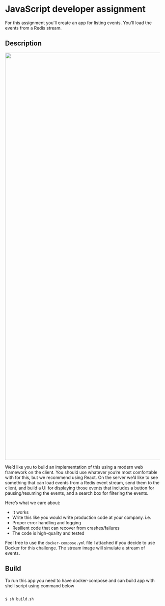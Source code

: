 # JavaScript developer assignment

For this assignment you'll create an app for listing events. You'll load the events from a Redis stream.


## Description

<img width="1324" src="https://camo.githubusercontent.com/5006f771da7cdd07f87589aa0d28ecd78c322cb9/68747470733a2f2f64326d787565667165616137736a2e636c6f756466726f6e742e6e65742f735f303231344144344539413443323631363445373238324232333936364134373831393933314630434535464335443941334536463433354237393233444137415f313531373335303135353935325f696d6167652e706e67">

We’d like you to build an implementation of this using a modern web framework on the client. You should use whatever you’re most comfortable with for this, but we recommend using React. On the server we’d like to see something that can load events from a Redis event stream, send them to the client, and build a UI for displaying those events that includes a button for pausing/resuming the events, and a search box for filtering the events.

Here’s what we care about:

* It works
* Write this like you would write production code at your company. i.e.
* Proper error handling and logging
* Resilient code that can recover from crashes/failures
* The code is high-quality and tested

Feel free to use the `docker-compose.yml` file I attached if you decide to use Docker for this challenge. The stream image will simulate a stream of events.

## Build

To run this app you need to have docker-compose and can build app with shell script using command below

```sh

$ sh build.sh

```
